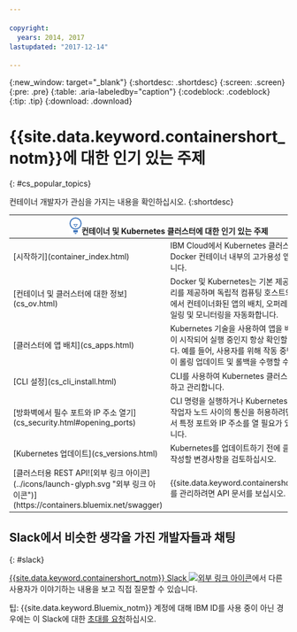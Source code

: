 ```yaml
---

copyright:
  years: 2014, 2017
lastupdated: "2017-12-14"

---
```


{:new_window: target="_blank"}
{:shortdesc: .shortdesc}
{:screen: .screen}
{:pre: .pre}
{:table: .aria-labeledby="caption"}
{:codeblock: .codeblock}
{:tip: .tip}
{:download: .download}


# {{site.data.keyword.containershort_notm}}에 대한 인기 있는 주제
{: #cs_popular_topics}

컨테이너 개발자가 관심을 가지는 내용을 확인하십시오.
{:shortdesc}

<table>
<thead>
<th colspan=2><img src="images/idea.png" alt="아이디어 아이콘"/>컨테이너 및 Kubernetes 클러스터에 대한 인기 있는 주제</th>
</thead>
<tbody>
<tr>
<td>[시작하기](container_index.html)</td>
<td>IBM Cloud에서 Kubernetes 클러스터 및 Docker 컨테이너 내부의 고가용성 앱을 관리합니다. </td>
</tr>
<tr>
<td>[컨테이너 및 클러스터에 대한 정보](cs_ov.html)</td>
<td>Docker 및 Kubernetes는 기본 제공 보안 및 격리를 제공하며 독립적 컴퓨팅 호스트의 클러스터에서 컨테이너화된 앱의 배치, 오퍼레이션, 스케일링 및 모니터링을 자동화합니다. </td>
</tr>
<tr>
<td>[클러스터에 앱 배치](cs_apps.html)</td>
<td>Kubernetes 기술을 사용하여 앱을 배치하고 앱이 시작되어 실행 중인지 항상 확인할 수 있습니다. 예를 들어, 사용자를 위해 작동 중단 시간 없이 롤링 업데이트 및 롤백을 수행할 수 있습니다.
</td>
</tr>
<tr>
<td>[CLI 설정](cs_cli_install.html)</td>
<td>CLI를 사용하여 Kubernetes 클러스터를 작성하고 관리합니다.</td>
</tr>
<tr>
<td>[방화벽에서 필수 포트와 IP 주소 열기](cs_security.html#opening_ports)</td>
<td>CLI 명령을 실행하거나 Kubernetes 마스터와 작업자 노드 사이의 통신을 허용하려면 방화벽에서 특정 포트와 IP 주소를 열 필요가 있을 수 있습니다. </td>
</tr>
<tr>
<td>[Kubernetes 업데이트](cs_versions.html)</td>
<td>Kubernetes를 업데이트하기 전에 클러스터에 작성할 변경사항을 검토하십시오. </td>
</tr>
<tr>
<td>[클러스터용 REST API![외부 링크 아이콘](../icons/launch-glyph.svg "외부 링크 아이콘")](https://containers.bluemix.net/swagger)</td>
<td>{{site.data.keyword.containershort_notm}}를 관리하려면 API 문서를 보십시오.</td>
</tr>
</tbody></table>

## Slack에서 비슷한 생각을 가진 개발자들과 채팅
{: #slack}

[{{site.data.keyword.containershort_notm}} Slack ![외부 링크 아이콘](../icons/launch-glyph.svg "외부 링크 아이콘")](https://ibm-container-service.slack.com)에서 다른 사용자가 이야기하는 내용을 보고 직접 질문할 수 있습니다.

팁: {{site.data.keyword.Bluemix_notm}} 계정에 대해 IBM ID를 사용 중이 아닌 경우에는 이 Slack에 대한 [초대를 요청](https://bxcs-slack-invite.mybluemix.net/)하십시오. 
